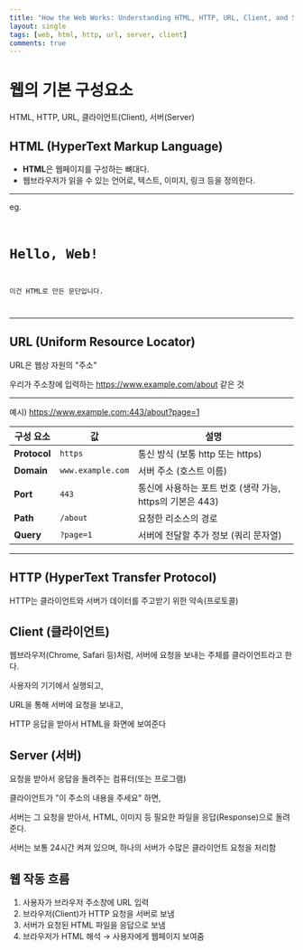 ```yaml
---
title: "How the Web Works: Understanding HTML, HTTP, URL, Client, and Server "
layout: single
tags: [web, html, http, url, server, client]
comments: true
---
```


# 웹의 기본 구성요소

HTML, HTTP, URL, 클라이언트(Client), 서버(Server)

## HTML (HyperText Markup Language)

- **HTML**은 웹페이지를 구성하는 뼈대다.
- 웹브라우저가 읽을 수 있는 언어로, 텍스트, 이미지, 링크 등을 정의한다.

---
eg.
<pre><code>
<h1>Hello, Web!</h1>
<p>이건 HTML로 만든 문단입니다.</p>
</code></pre>

---

## URL (Uniform Resource Locator)
URL은 웹상 자원의 "주소"

우리가 주소창에 입력하는 https://www.example.com/about 같은 것

---
예시) https://www.example.com:443/about?page=1

| 구성 요소    | 값                    | 설명 |
|-------------|-----------------------|------|
| **Protocol** | `https`               | 통신 방식 (보통 http 또는 https) |
| **Domain**   | `www.example.com`     | 서버 주소 (호스트 이름) |
| **Port**     | `443`                 | 통신에 사용하는 포트 번호 (생략 가능, https의 기본은 443) |
| **Path**     | `/about`              | 요청한 리소스의 경로 |
| **Query**    | `?page=1`             | 서버에 전달할 추가 정보 (쿼리 문자열) |

---

## HTTP (HyperText Transfer Protocol)

HTTP는 클라이언트와 서버가 데이터를 주고받기 위한 약속(프로토콜)

## Client (클라이언트)
웹브라우저(Chrome, Safari 등)처럼,
서버에 요청을 보내는 주체를 클라이언트라고 한다.

사용자의 기기에서 실행되고,

URL을 통해 서버에 요청을 보내고,

HTTP 응답을 받아서 HTML을 화면에 보여준다

## Server (서버)
요청을 받아서 응답을 돌려주는 컴퓨터(또는 프로그램)

클라이언트가 "이 주소의 내용을 주세요" 하면,

서버는 그 요청을 받아서, HTML, 이미지 등 필요한 파일을 응답(Response)으로 돌려준다.

서버는 보통 24시간 켜져 있으며, 하나의 서버가 수많은 클라이언트 요청을 처리함

## 웹 작동 흐름
1. 사용자가 브라우저 주소창에 URL 입력
2. 브라우저(Client)가 HTTP 요청을 서버로 보냄
3. 서버가 요청된 HTML 파일을 응답으로 보냄
4. 브라우저가 HTML 해석 → 사용자에게 웹페이지 보여줌

